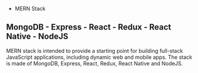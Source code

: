 * MERN Stack
## MongoDB - Express - React - Redux - React Native - NodeJS
MERN stack is intended to provide a starting point for building full-stack JavaScript applications, including dynamic web and mobile apps. The stack is made of MongoDB, Express, React, Redux, React Native and NodeJS.
